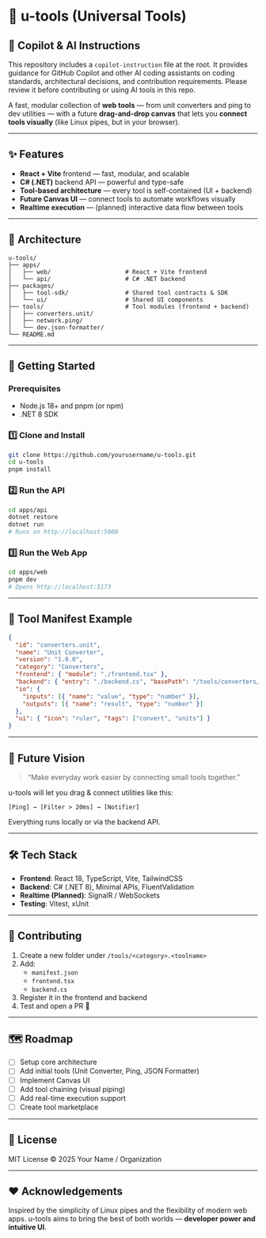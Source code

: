 # 🧰 u-tools (Universal Tools)

## 🤖 Copilot & AI Instructions

This repository includes a `copilot-instruction` file at the root. It provides guidance for GitHub Copilot and other AI coding assistants on coding standards, architectural decisions, and contribution requirements. Please review it before contributing or using AI tools in this repo.

A fast, modular collection of **web tools** — from unit converters and ping to dev utilities — with a future **drag-and-drop canvas** that lets you **connect tools visually** (like Linux pipes, but in your browser).

---

## ✨ Features

- **React + Vite** frontend — fast, modular, and scalable
- **C# (.NET)** backend API — powerful and type-safe
- **Tool-based architecture** — every tool is self-contained (UI + backend)
- **Future Canvas UI** — connect tools to automate workflows visually
- **Realtime execution** — (planned) interactive data flow between tools

---

## 🧱 Architecture

```
u-tools/
├── apps/
│   ├── web/                     # React + Vite frontend
│   └── api/                     # C# .NET backend
├── packages/
│   ├── tool-sdk/                # Shared tool contracts & SDK
│   └── ui/                      # Shared UI components
├── tools/                       # Tool modules (frontend + backend)
│   ├── converters.unit/
│   ├── network.ping/
│   └── dev.json-formatter/
└── README.md
```

---

## 🚀 Getting Started

### Prerequisites

- Node.js 18+ and pnpm (or npm)
- .NET 8 SDK

### 1️⃣ Clone and Install
```bash
git clone https://github.com/yourusername/u-tools.git
cd u-tools
pnpm install
```

### 2️⃣ Run the API
```bash
cd apps/api
dotnet restore
dotnet run
# Runs on http://localhost:5000
```

### 3️⃣ Run the Web App
```bash
cd apps/web
pnpm dev
# Opens http://localhost:5173
```

---

## 🧩 Tool Manifest Example

```json
{
  "id": "converters.unit",
  "name": "Unit Converter",
  "version": "1.0.0",
  "category": "Converters",
  "frontend": { "module": "./frontend.tsx" },
  "backend": { "entry": "./backend.cs", "basePath": "/tools/converters/unit" },
  "io": {
    "inputs": [{ "name": "value", "type": "number" }],
    "outputs": [{ "name": "result", "type": "number" }]
  },
  "ui": { "icon": "ruler", "tags": ["convert", "units"] }
}
```

---

## 🧠 Future Vision

> “Make everyday work easier by connecting small tools together.”

u-tools will let you drag & connect utilities like this:

```
[Ping] → [Filter > 20ms] → [Notifier]
```

Everything runs locally or via the backend API.

---

## 🛠️ Tech Stack

- **Frontend**: React 18, TypeScript, Vite, TailwindCSS
- **Backend**: C# (.NET 8), Minimal APIs, FluentValidation
- **Realtime (Planned)**: SignalR / WebSockets
- **Testing**: Vitest, xUnit

---

## 🤝 Contributing

1. Create a new folder under `/tools/<category>.<toolname>`
2. Add:
   - `manifest.json`
   - `frontend.tsx`
   - `backend.cs`
3. Register it in the frontend and backend
4. Test and open a PR 🚀

---

## 🗺️ Roadmap

- [ ] Setup core architecture
- [ ] Add initial tools (Unit Converter, Ping, JSON Formatter)
- [ ] Implement Canvas UI
- [ ] Add tool chaining (visual piping)
- [ ] Add real-time execution support
- [ ] Create tool marketplace

---

## 📜 License

MIT License © 2025 Your Name / Organization

---

## ❤️ Acknowledgements

Inspired by the simplicity of Linux pipes and the flexibility of modern web apps.
u-tools aims to bring the best of both worlds — **developer power and intuitive UI**.
